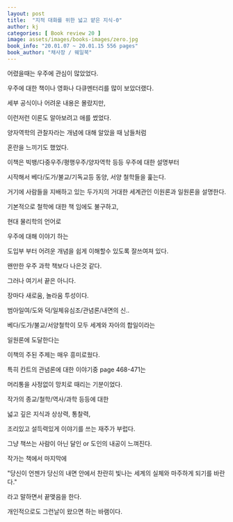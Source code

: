 ```yaml
---
layout: post
title:  "지적 대화를 위한 넓고 얕은 지식-0"
author: kj
categories: [ Book review 20 ]
image: assets/images/books-images/zero.jpg
book_info: "20.01.07 ~ 20.01.15 556 pages"
book_author: "채사장 / 웨일북"
---
```


어렸을때는 우주에 관심이 많았었다.

우주에 대한 책이나 영화나 다큐멘터리를 많이 보았더랬다.

세부 공식이나 어려운 내용은 몰랐지만,

이런저런 이론도 알아보려고 애를 썼었다.

양자역학의 관찰자라는 개념에 대해 알았을 때 남들처럼

혼란을 느끼기도 했었다.

이책은 빅뱅/다중우주/평행우주/양자역학 등등 우주에 대한 설명부터

시작해서 베다/도가/불교/기독교등 동양, 서양 철학들을 훑는다.

거기에 사람들을 지배하고 있는 두가지의 거대한 세계관인 이원론과 일원론을 설명한다.

기본적으로 철학에 대한 책 임에도 불구하고,

현대 물리학의 언어로

우주에 대해 이야기 하는

도입부 부터 어려운 개념을 쉽게 이해할수 있도록 잘쓰여져 있다.

왠만한 우주 과학 책보다 나은것 같다.

그러나 여기서 끝은 아니다.

장마다 새로움, 놀라움 투성이다.

범아일여/도와 덕/일체유심조/관념론/내면의 신..

베다/도가/불교/서양철학이 모두 세계와 자아의 합일이라는

일원론에 도달한다는

이책의 주된 주제는 매우 흥미로웠다.

특히 칸트의 관념론에 대한 이야기중 page 468-471는

머리통을 사정없이 망치로 때리는 기분이었다.

작가의 종교/철학/역사/과학 등등에 대한

넓고 깊은 지식과 상상력, 통찰력,

조리있고 설득력있게 이야기를 쓰는 재주가 부럽다.

그냥 책쓰는 사람이 아닌 달인 or 도인의 내공이 느껴진다.


작가는 책에서 마지막에

"당신이 언젠가 당신의 내면 안에서 찬란히 빛나는 세계의 실체와 마주하게 되기를 바란다."

라고 말하면서 끝맺음을 한다.

개인적으로도 그런날이 왔으면 하는 바램이다.
